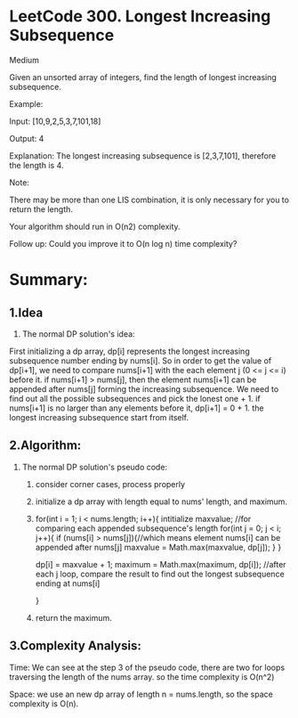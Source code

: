 # LeetCode 300. Longest Increasing Subsequence

Medium


Given an unsorted array of integers, find the length of longest increasing subsequence.

Example:

Input: [10,9,2,5,3,7,101,18]

Output: 4 

Explanation: The longest increasing subsequence is [2,3,7,101], therefore the length is 4. 

Note:

There may be more than one LIS combination, it is only necessary for you to return the length.

Your algorithm should run in O(n2) complexity.

Follow up: Could you improve it to O(n log n) time complexity?

# Summary:

## 1.Idea

1. The normal DP solution's idea:

First initializing a dp array, dp[i] represents the longest increasing subsequence number ending by nums[i].
So in order to get the value of dp[i+1], we need to compare nums[i+1] with the each element j (0 <= j <= i) before it. 
if nums[i+1] > nums[j], then the element nums[i+1] can be appended after nums[j] forming the increasing subsequence.
We need to find out all the possible subsequences and pick the lonest one + 1.
if nums[i+1] is no larger than any elements before it, dp[i+1] = 0 + 1. the longest increasing subsequence start from itself. 


## 2.Algorithm:

1. The normal DP solution's pseudo code:

   1. consider corner cases, process properly
   
   2. initialize a dp array with length equal to nums' length, and maximum.
   
   3. for(int i = 1; i < nums.length; i++){
        intitialize maxvalue; //for comparing each appended subsequence's length
        for(int j = 0; j < i; j++){
           if (nums[i] > nums[j]){//which means element nums[i] can be appended after nums[j]
                maxvalue = Math.max(maxvalue, dp[j]);
            }
         }
         
         dp[i] = maxvalue + 1;
         maximum = Math.max(maximum, dp[i]); //after each j loop, compare the result to find out the longest subsequence ending at nums[i] 
            
      }
      
    4. return the maximum.
   
## 3.Complexity Analysis:
 Time:
 We can see at the step 3 of the pseudo code, there are two for loops traversing the length of the nums array.
  so the time complexity is O(n^2)
  
 Space:
 we use an new dp array of length n = nums.length, so the space complexity is O(n).
